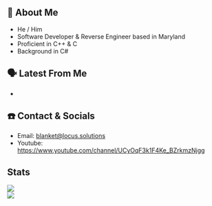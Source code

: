 
## 📖 About Me
 - He / Him
 - Software Developer & Reverse Engineer based in Maryland
 - Proficient in C++ & C
 - Background in C#

## 🗣️ Latest From Me
 - 

## ☎️ Contact & Socials
 - Email: blanket@locus.solutions
 - Youtube: https://www.youtube.com/channel/UCyOqF3k1F4Ke_BZrkmzNjgg

## Stats
![](https://github-readme-streak-stats.herokuapp.com/?user=iblanket&theme=dark)</br>
![](https://github-readme-stats.vercel.app/api/top-langs/?username=iblanket&layout=compact&theme=dark)
